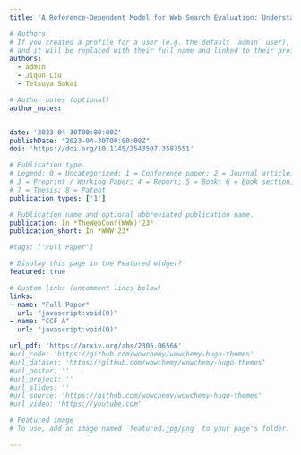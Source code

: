 ```yaml
---
title: 'A Reference-Dependent Model for Web Search Evaluation: Understanding and Measuring the Experience of Boundedly Rational Users'

# Authors
# If you created a profile for a user (e.g. the default `admin` user), write the username (folder name) here
# and it will be replaced with their full name and linked to their profile.
authors:
  - admin
  - Jiqun Liu
  - Tetsuya Sakai

# Author notes (optional)
author_notes:


date: '2023-04-30T00:00:00Z'
publishDate: "2023-04-30T00:00:00Z"
doi: 'https://doi.org/10.1145/3543507.3583551'

# Publication type.
# Legend: 0 = Uncategorized; 1 = Conference paper; 2 = Journal article;
# 3 = Preprint / Working Paper; 4 = Report; 5 = Book; 6 = Book section;
# 7 = Thesis; 8 = Patent
publication_types: ['1']

# Publication name and optional abbreviated publication name.
publication: In *TheWebConf(WWW)'23*
publication_short: In *WWW'23*

#tags: ['Full Paper']

# Display this page in the Featured widget?
featured: true

# Custom links (uncomment lines below)
links:
- name: "Full Paper"
  url: "javascript:void(0)"
- name: "CCF A"
  url: "javascript:void(0)"

url_pdf: 'https://arxiv.org/abs/2305.06566'
#url_code: 'https://github.com/wowchemy/wowchemy-hugo-themes'
#url_dataset: 'https://github.com/wowchemy/wowchemy-hugo-themes'
#url_poster: ''
#url_project: ''
#url_slides: ''
#url_source: 'https://github.com/wowchemy/wowchemy-hugo-themes'
#url_video: 'https://youtube.com'

# Featured image
# To use, add an image named `featured.jpg/png` to your page's folder.

---
```

<!--
{{% callout note %}}
Click the _Cite_ button above to demo the feature to enable visitors to import publication metadata into their reference management software.
{{% /callout %}}


{{% callout note %}}
Create your slides in Markdown - click the _Slides_ button to check out the example.
{{% /callout %}}
Supplementary notes can be added here, including [code, math, and images](https://wowchemy.com/docs/writing-markdown-latex/).
 --> 

